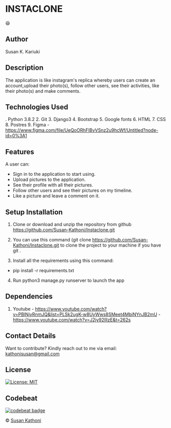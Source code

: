 # INSTACLONE
:satisfied:

## Author

Susan K. Kariuki

## Description

The application is like instagram's replica whereby users can create an account,upload their photo(s), follow other users, see their activities, like their photo(s) and make comments.

## Technologies Used

. Python 3.8.2
2. Git
3. Django3
4. Bootstrap
5. Google fonts
6. HTML
7. CSS
8. Postres
9. Figma - https://www.figma.com/file/UeQoORhFIBvVSnz2u9hcWf/Untitled?node-id=0%3A1

## Features

A user can:

- Sign in to the application to start using.
- Upload pictures to the application.
- See their profile with all their pictures.
- Follow other users and see their pictures on my timeline.
- Like a picture and leave a comment on it.


## Setup Installation

1. Clone or download and unzip the repository from github https://github.com/Susan-Kathoni/Instaclone.git

2. You can use this command (git clone https://github.com/Susan-Kathoni/Instaclone.git to clone the project to your machine if you have git .

3. Install all the requirements using this command:
- pip install -r requirements.txt
4. Run python3 manage.py runserver to launch the app

## Dependencies
1. Youtube - https://www.youtube.com/watch?v=PBlNjyRnmJQ&list=PLSk2ugK-w8UyWws8SMeet4MbiNYnJB2mU
           - https://www.youtube.com/watch?v=J2jy92lllzE&t=262s


## Contact Details

Want to contribute?
Kindly reach out to me via email: kathonisusan@gmail.com

## License

[![License: MIT](https://img.shields.io/badge/License-MIT-yellow.svg)](https://github.com/Susan-Kathoni/Instaclone/blob/master/LICENSE)

## Codebeat

[![codebeat badge](https://codebeat.co/badges/7bbb17b5-2cde-4108-aac0-eefcd439cf9f)](https://codebeat.co/projects/github-com-susan-kathoni-instaclone-master)

© [Susan Kathoni](https://github.com/Susan-Kathoni)